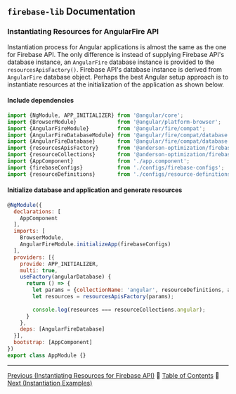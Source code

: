 ## `firebase-lib` Documentation

### Instantiating Resources for AngularFire API

Instantiation process for Angular applications is almost the same as the one for
Firebase API.  The only difference is instead of supplying Firebase API's
database instance, an `AngularFire` database instance is provided to the 
`resourcesApisFactory()`.  Firebase API's database instance is derived from 
`AngularFire` database object.  Perhaps the best Angular setup approach is to
instantiate resources at the initialization of the application as shown below.

#### Include dependencies

```javascript
import {NgModule, APP_INITIALIZER} from '@angular/core';
import {BrowserModule}             from '@angular/platform-browser';
import {AngularFireModule}         from '@angular/fire/compat';
import {AngularFireDatabaseModule} from '@angular/fire/compat/database';
import {AngularFireDatabase}       from '@angular/fire/compat/database';
import {resourcesApisFactory}      from '@anderson-optimization/firebase-lib';
import {resourceCollections}       from '@anderson-optimization/firebase-lib';
import {AppComponent}              from './app.component';
import {firebaseConfigs}           from './configs/firebase-configs';
import {resourceDefinitions}       from './configs/resource-definitions';
```

#### Initialize database and application and generate resources

```javascript
@NgModule({
  declarations: [
    AppComponent
  ],
  imports: [
    BrowserModule,
    AngularFireModule.initializeApp(firebaseConfigs)
  ],
  providers: [{
    provide: APP_INITIALIZER,
    multi: true,
    useFactory(angularDatabase) {
      return () => {
        let params = {collectionName: 'angular', resourceDefinitions, angularDatabase};
        let resources = resourcesApisFactory(params);
        
        console.log(resources === resourceCollections.angular);
      }
    },
    deps: [AngularFireDatabase]
  }],
  bootstrap: [AppComponent]
})
export class AppModule {}
```

---

[Previous (Instantiating Resources for Firebase API)](./04-instantiating-for-firebase-api.md) :palm_tree:
[Table of Contents](../README.md) :palm_tree:
[Next (Instantiation Examples)](./06-instantiation-examples.md)
